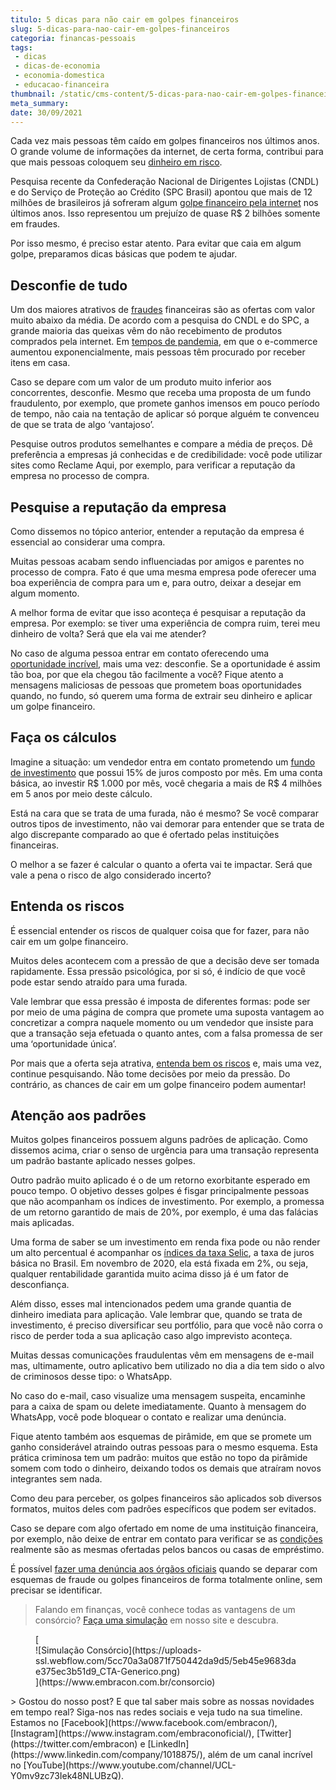 ```yaml
---
titulo: 5 dicas para não cair em golpes financeiros
slug: 5-dicas-para-nao-cair-em-golpes-financeiros
categoria: financas-pessoais
tags:
 - dicas
 - dicas-de-economia
 - economia-domestica
 - educacao-financeira
thumbnail: /static/cms-content/5-dicas-para-nao-cair-em-golpes-financeiros.jpg
meta_summary: 
date: 30/09/2021
---
```

Cada vez mais pessoas têm caído em golpes financeiros nos últimos anos. O grande volume de informações da internet, de certa forma, contribui para que mais pessoas coloquem seu [dinheiro em risco](https://www.embracon.com.br/blog/investimentos-alto-risco-vale-a-pena).

Pesquisa recente da Confederação Nacional de Dirigentes Lojistas (CNDL) e do Serviço de Proteção ao Crédito (SPC Brasil) apontou que mais de 12 milhões de brasileiros já sofreram algum [golpe financeiro pela internet](https://valorinveste.globo.com/objetivo/gastar-bem/noticia/2019/08/15/12-milhoes-de-brasileiros-sao-vitimas-de-golpes-na-internet-veja-os-mais-comuns.ghtml) nos últimos anos. Isso representou um prejuízo de quase R$ 2 bilhões somente em fraudes.

Por isso mesmo, é preciso estar atento. Para evitar que caia em algum golpe, preparamos dicas básicas que podem te ajudar.

Desconfie de tudo
-----------------

Um dos maiores atrativos de [fraudes](https://www.embracon.com.br/blog/saiba-como-evitar-as-fraudes-no-consorcio) financeiras são as ofertas com valor muito abaixo da média. De acordo com a pesquisa do CNDL e do SPC, a grande maioria das queixas vêm do não recebimento de produtos comprados pela internet. Em [tempos de pandemia](https://www.embracon.com.br/blog/habitos-de-consumo-antes-durante-e-pos-pandemia), em que o e-commerce aumentou exponencialmente, mais pessoas têm procurado por receber itens em casa.

Caso se depare com um valor de um produto muito inferior aos concorrentes, desconfie. Mesmo que receba uma proposta de um fundo fraudulento, por exemplo, que promete ganhos imensos em pouco período de tempo, não caia na tentação de aplicar só porque alguém te convenceu de que se trata de algo ‘vantajoso’.

Pesquise outros produtos semelhantes e compare a média de preços. Dê preferência a empresas já conhecidas e de credibilidade: você pode utilizar sites como Reclame Aqui, por exemplo, para verificar a reputação da empresa no processo de compra.

Pesquise a reputação da empresa
-------------------------------

Como dissemos no tópico anterior, entender a reputação da empresa é essencial ao considerar uma compra.

Muitas pessoas acabam sendo influenciadas por amigos e parentes no processo de compra. Fato é que uma mesma empresa pode oferecer uma boa experiência de compra para um e, para outro, deixar a desejar em algum momento.

A melhor forma de evitar que isso aconteça é pesquisar a reputação da empresa. Por exemplo: se tiver uma experiência de compra ruim, terei meu dinheiro de volta? Será que ela vai me atender?

No caso de alguma pessoa entrar em contato oferecendo uma [oportunidade incrível](https://www.embracon.com.br/blog/aprenda-em-poucos-passos-como-empreender-na-crise), mais uma vez: desconfie. Se a oportunidade é assim tão boa, por que ela chegou tão facilmente a você? Fique atento a mensagens maliciosas de pessoas que prometem boas oportunidades quando, no fundo, só querem uma forma de extrair seu dinheiro e aplicar um golpe financeiro.

Faça os cálculos
----------------

Imagine a situação: um vendedor entra em contato prometendo um [fundo de investimento](https://www.embracon.com.br/blog/investimentos-alto-risco-vale-a-pena) que possui 15% de juros composto por mês. Em uma conta básica, ao investir R$ 1.000 por mês, você chegaria a mais de R$ 4 milhões em 5 anos por meio deste cálculo.

Está na cara que se trata de uma furada, não é mesmo? Se você comparar outros tipos de investimento, não vai demorar para entender que se trata de algo discrepante comparado ao que é ofertado pelas instituições financeiras.

O melhor a se fazer é calcular o quanto a oferta vai te impactar. Será que vale a pena o risco de algo considerado incerto?

Entenda os riscos
-----------------

É essencial entender os riscos de qualquer coisa que for fazer, para não cair em um golpe financeiro.

Muitos deles acontecem com a pressão de que a decisão deve ser tomada rapidamente. Essa pressão psicológica, por si só, é indício de que você pode estar sendo atraído para uma furada.

Vale lembrar que essa pressão é imposta de diferentes formas: pode ser por meio de uma página de compra que promete uma suposta vantagem ao concretizar a compra naquele momento ou um vendedor que insiste para que a transação seja efetuada o quanto antes, com a falsa promessa de ser uma ‘oportunidade única’.

Por mais que a oferta seja atrativa, [entenda bem os riscos](https://www.embracon.com.br/blog/perfil-de-investidor-conheca-os-tipos-e-saiba-qual-e-o-seu) e, mais uma vez, continue pesquisando. Não tome decisões por meio da pressão. Do contrário, as chances de cair em um golpe financeiro podem aumentar!

Atenção aos padrões
-------------------

Muitos golpes financeiros possuem alguns padrões de aplicação. Como dissemos acima, criar o senso de urgência para uma transação representa um padrão bastante aplicado nesses golpes.

Outro padrão muito aplicado é o de um retorno exorbitante esperado em pouco tempo. O objetivo desses golpes é fisgar principalmente pessoas que não acompanham os índices de investimento. Por exemplo, a promessa de um retorno garantido de mais de 20%, por exemplo, é uma das falácias mais aplicadas.

Uma forma de saber se um investimento em renda fixa pode ou não render um alto percentual é acompanhar os [índices da taxa Selic](https://www.embracon.com.br/blog/entenda-a-importancia-da-taxa-selic-e-da-inflacao), a taxa de juros básica no Brasil. Em novembro de 2020, ela está fixada em 2%, ou seja, qualquer rentabilidade garantida muito acima disso já é um fator de desconfiança.

Além disso, esses mal intencionados pedem uma grande quantia de dinheiro imediata para aplicação. Vale lembrar que, quando se trata de investimento, é preciso diversificar seu portfólio, para que você não corra o risco de perder toda a sua aplicação caso algo imprevisto aconteça.

Muitas dessas comunicações fraudulentas vêm em mensagens de e-mail mas, ultimamente, outro aplicativo bem utilizado no dia a dia tem sido o alvo de criminosos desse tipo: o WhatsApp.

No caso do e-mail, caso visualize uma mensagem suspeita, encaminhe para a caixa de spam ou delete imediatamente. Quanto à mensagem do WhatsApp, você pode bloquear o contato e realizar uma denúncia.

Fique atento também aos esquemas de pirâmide, em que se promete um ganho considerável atraindo outras pessoas para o mesmo esquema. Esta prática criminosa tem um padrão: muitos que estão no topo da pirâmide somem com todo o dinheiro, deixando todos os demais que atraíram novos integrantes sem nada.

Como deu para perceber, os golpes financeiros são aplicados sob diversos formatos, muitos deles com padrões específicos que podem ser evitados.

Caso se depare com algo ofertado em nome de uma instituição financeira, por exemplo, não deixe de entrar em contato para verificar se as [condições](https://www.embracon.com.br/blog/entenda-como-comecar-a-investir-mesmo-com-pouco-dinheiro) realmente são as mesmas ofertadas pelos bancos ou casas de empréstimo.

É possível [fazer uma denúncia aos órgãos oficiais](https://www.gov.br/pgfn/pt-br/servicos/perguntas-frequentes/denunciar-fraude-patrimonial) quando se deparar com esquemas de fraude ou golpes financeiros de forma totalmente online, sem precisar se identificar.

> Falando em finanças, você conhece todas as vantagens de um consórcio? [Faça uma simulação](https://www.embracon.com.br/consorcio) em nosso site e descubra.

<figure class="w-richtext-figure-type-image w-richtext-align-center">[<div>![Simulação Consórcio](https://uploads-ssl.webflow.com/5cc70a3a0871f750442da9d5/5eb45e9683dae375ec3b51d9_CTA-Generico.png)</div>](https://www.embracon.com.br/consorcio)</figure>> Gostou do nosso post? E que tal saber mais sobre as nossas novidades em tempo real? Siga-nos nas redes sociais e veja tudo na sua timeline. Estamos no [Facebook](https://www.facebook.com/embracon/), [Instagram](https://www.instagram.com/embraconoficial/), [Twitter](https://twitter.com/embracon) e [LinkedIn](https://www.linkedin.com/company/1018875/), além de um canal incrível no [YouTube](https://www.youtube.com/channel/UCL-Y0mv9zc73Iek48NLUBzQ).

‍

‍
